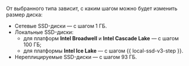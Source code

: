 От выбранного типа зависит, с каким шагом можно будет изменить размер диска:

* Сетевые SSD-диски — с шагом 1 ГБ.
* Локальные SSD-диски:
    * для платформ **Intel Broadwell** и **Intel Cascade Lake** — с шагом 100 ГБ;
    * для платформы **Intel Ice Lake** — с шагом {{ local-ssd-v3-step }}.
* Нереплицируемые SSD-диски — с шагом 93 ГБ.
